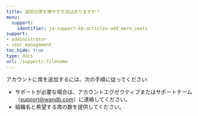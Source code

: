 ```yaml
---
title: 追加の席を増やす方法はありますか？
menu:
  support:
    identifier: ja-support-kb-articles-add_more_seats
support:
- administrator
- user management
toc_hide: true
type: docs
url: /support/:filename
---
```


アカウントに席を追加するには、次の手順に従ってください:

- サポートが必要な場合は、アカウントエグゼクティブまたはサポートチーム（support@wandb.com）に連絡してください。
- 組織名と希望する席の数を提供してください。